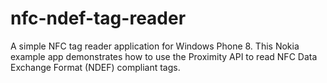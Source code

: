nfc-ndef-tag-reader
===================

A simple NFC tag reader application for Windows Phone 8. This Nokia example app demonstrates how to use the Proximity API to read NFC Data Exchange Format (NDEF) compliant tags.
